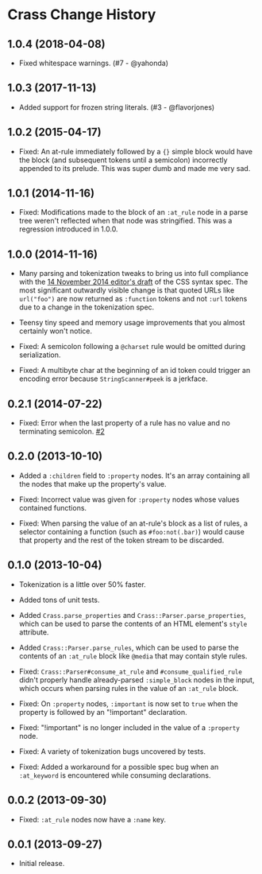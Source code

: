 Crass Change History
====================

1.0.4 (2018-04-08)
------------------

* Fixed whitespace warnings. (#7 - @yahonda)


1.0.3 (2017-11-13)
------------------

* Added support for frozen string literals. (#3 - @flavorjones)


1.0.2 (2015-04-17)
------------------

* Fixed: An at-rule immediately followed by a `{}` simple block would have the
  block (and subsequent tokens until a semicolon) incorrectly appended to its
  prelude. This was super dumb and made me very sad.


1.0.1 (2014-11-16)
------------------

* Fixed: Modifications made to the block of an `:at_rule` node in a parse tree
  weren't reflected when that node was stringified. This was a regression
  introduced in 1.0.0.


1.0.0 (2014-11-16)
------------------

* Many parsing and tokenization tweaks to bring us into full compliance with the
  [14 November 2014 editor's draft][css-syntax-draft] of the CSS syntax spec.
  The most significant outwardly visible change is that quoted URLs like
  `url("foo")` are now returned as `:function` tokens and not `:url` tokens due
  to a change in the tokenization spec.

* Teensy tiny speed and memory usage improvements that you almost certainly
  won't notice.

* Fixed: A semicolon following a `@charset` rule would be omitted during
  serialization.

* Fixed: A multibyte char at the beginning of an id token could trigger an
  encoding error because `StringScanner#peek` is a jerkface.

[css-syntax-draft]:http://dev.w3.org/csswg/css-syntax-3/


0.2.1 (2014-07-22)
------------------

* Fixed: Error when the last property of a rule has no value and no terminating
  semicolon. [#2][]

[#2]:https://github.com/rgrove/crass/issues/2


0.2.0 (2013-10-10)
------------------

* Added a `:children` field to `:property` nodes. It's an array containing all
  the nodes that make up the property's value.

* Fixed: Incorrect value was given for `:property` nodes whose values contained
  functions.

* Fixed: When parsing the value of an at-rule's block as a list of rules, a
  selector containing a function (such as `#foo:not(.bar)`) would cause that
  property and the rest of the token stream to be discarded.


0.1.0 (2013-10-04)
------------------

* Tokenization is a little over 50% faster.

* Added tons of unit tests.

* Added `Crass.parse_properties` and `Crass::Parser.parse_properties`, which can
  be used to parse the contents of an HTML element's `style` attribute.

* Added `Crass::Parser.parse_rules`, which can be used to parse the contents of
  an `:at_rule` block like `@media` that may contain style rules.

* Fixed: `Crass::Parser#consume_at_rule` and `#consume_qualified_rule` didn't
  properly handle already-parsed `:simple_block` nodes in the input, which
  occurs when parsing rules in the value of an `:at_rule` block.

* Fixed: On `:property` nodes, `:important` is now set to `true` when the
  property is followed by an "!important" declaration.

* Fixed: "!important" is no longer included in the value of a `:property` node.

* Fixed: A variety of tokenization bugs uncovered by tests.

* Fixed: Added a workaround for a possible spec bug when an `:at_keyword` is
  encountered while consuming declarations.


0.0.2 (2013-09-30)
------------------

* Fixed: `:at_rule` nodes now have a `:name` key.


0.0.1 (2013-09-27)
------------------

* Initial release.
